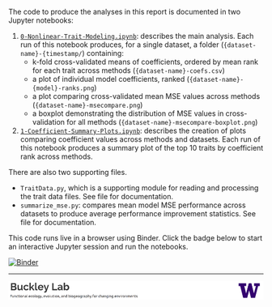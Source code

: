 The code to produce the analyses in this report is documented in two Jupyter notebooks:

1. [`0-Nonlinear-Trait-Modeling.ipynb`](./0-Nonlinear-Trait-Modeling.ipynb): describes the main analysis. Each run of this notebook produces, for a single dataset, a folder (`{dataset-name}-{timestamp/`) containing:
   * k-fold cross-validated means of coefficients, ordered by mean rank for each trait across methods (`{dataset-name}-coefs.csv`)
   * a plot of individual model coefficients, ranked (`{dataset-name}-{model}-ranks.png`)
   * a plot comparing cross-validated mean MSE values across methods (`{dataset-name}-msecompare.png`)
   * a boxplot demonstrating the distribution of MSE values in cross-validation for all methods (`{dataset-name}-msecompare-boxplot.png`)
1. [`1-Coefficient-Summary-Plots.ipynb`](./1-Coefficient-Summary-Plots.ipynb): describes the creation of plots comparing coefficient values across methods and datasets. Each run of this notebook produces a summary plot of the top 10 traits by coefficient rank across methods.

There are also two supporting files.

* `TraitData.py`, which is a supporting module for reading and processing the trait data files. See file for documentation.
* `summarize_mse.py`: compares mean model MSE performance across datasets to produce average performance improvement statistics. See file for documentation.

This code runs live in a browser using Binder. Click the badge below to start an interactive Jupyter session and run the notebooks.

[![Binder](https://mybinder.org/badge_logo.svg)](https://mybinder.org/v2/gh/HuckleyLab/cc_traits/master)

---
<img align="center" src="../huckleylab-footer.png">
